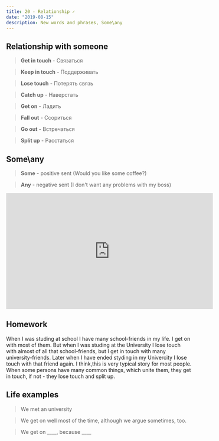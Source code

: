 ```yaml
---
title: 20 - Relationship ✓
date: "2019-08-15"
description: New words and phrases, Some\any
---
```


## Relationship with someone
> **Get in touch** - Связаться

> **Keep in touch** - Поддерживать

> **Lose touch** - Потерять связь

> **Catch up** - Наверстать

> **Get on** - Ладить

> **Fall out** - Ссориться

> **Go out** - Встречаться 

> **Split up** - Расстаться

## Some\any

> **Some** - positive sent (Would you like some coffee?)

> **Any** - negative sent (I don't want any problems with my boss)

<iframe width="560" height="315" src="https://www.youtube.com/embed/uZA6pIrwm-I" frameborder="0" allow="accelerometer; autoplay; encrypted-media; gyroscope; picture-in-picture" allowfullscreen></iframe>

## Homework
When I was studing at school I have many school-friends in my life. I get on with most of them. But when I was studing at the University I lose touch with almost of all that school-friends, but I get in touch with many university-friends. Later when I have ended styding in my Univercity I lose touch with that friend again. 
I think,this is very typical story for most people. When some persons have many common things, which unite them, they get in touch, if not - they lose touch and split up. 

## Life examples
> We met an university

> We get on well most of the time, although we argue sometimes, too.

> We get on ____, because ____
